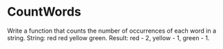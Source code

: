 # CountWords
 Write a function that counts the number of occurrences of each word in a string. String: red red yellow green. Result: red - 2, yellow - 1, green - 1.
